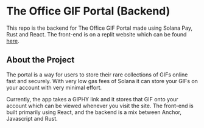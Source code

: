 # The Office GIF Portal (Backend)

This repo is the backend for The Office GIF Portal made using Solana Pay, Rust and React. The front-end is on a replit website which can be found [here](https://replit.com/@RoshanThomas2/Solana-Project-Web3?v=1). 

## About the Project

The portal is a way for users to store their rare collections of GIFs online fast and securely. With very low gas fees of Solana it can store your GIFs on your account with very minimal effort. 

Currently, the app takes a GIPHY link and it stores that GIF onto your account which can be viewed whenever you visit the site. The front-end is built primarily using React, and the backend is a mix between Anchor, Javascript and Rust. 

